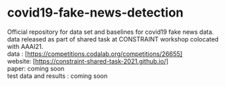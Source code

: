 # covid19-fake-news-detection
Official repository for data set and baselines for covid19 fake news data. <br>
data released as part of shared task at CONSTRAINT workshop colocated with AAAI21. <br> 
data : [https://competitions.codalab.org/competitions/26655] <br>
website: [https://constraint-shared-task-2021.github.io/] <br>
paper: coming soon <br>
test data and results : coming soon
